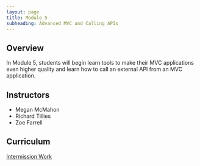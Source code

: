 ```yaml
---
layout: page
title: Module 5
subheading: Advanced MVC and Calling APIs
---
```


## Overview

In Module 5, students will begin learn tools to make their MVC applications even higher quality and learn how to call an external API from an MVC application.

## Instructors

* Megan McMahon
* Richard Tillies
* Zoe Farrell

## Curriculum

[Intermission Work](./intermission/)

<!-- 

### Week 1

* Error Handling: [Prep](./preparation/Week1/ErrorHandling) &#124; [Lesson](./lessons/Week1/ErrorHandling) &#124; [Lab](./labs/Week1/ErrorHandling) 
* Logging: [Prep](./preparation/Week1/Logging) &#124; [Lesson](./lessons/Week1/Logging) &#124; [Lab](./labs/Week1/Logging) 
* [PD: Talking While Coding](./lessons/Week1/TalkingWhileCoding)
* [API and SQL Review](./lessons/Week1/APIReview)

### Week 2
* Refactoring Patterns: [Prep](./preparation/Week2/RefactoringPatterns) &#124; [Lesson](./lessons/Week2/RefactoringPatterns) &#124; [Lab](./labs/Week2/RefactoringPatterns)
* [PD: WritingGoodDocumentation](./lessons/Week2/WritingGoodDocumentation)

### Week 4
* [PD: Cover Letters](./lessons/Week4/CoverLetters)
-->

